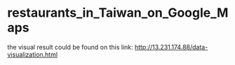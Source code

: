 # restaurants_in_Taiwan_on_Google_Maps
the visual result could be found on this link: http://13.231.174.88/data-visualization.html
